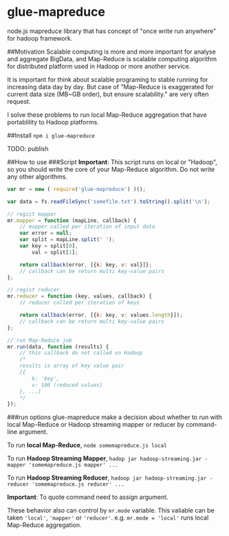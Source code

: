 glue-mapreduce
==============

node.js mapreduce library that has concept of "once write run anywhere" for hadoop framework.

##Motivation
Scalable computing is more and more important for analyse and aggregate BigData, and Map-Reduce is scalable computing algorithm for distributed platform used in Hadoop or more another service.

It is important for think about scalable programing to stable running for increasing data day by day. But case of "Map-Reduce is exaggerated for current data size (MB~GB order), but ensure scalability." are very often request.

I solve these problems to run local Map-Reduce aggregation that have portablility to Hadoop platforms.

##Install
`npm i glue-mapreduce`

TODO: publish

##How to use
###Script
__Important__: This script runs on local or "Hadoop", so you should write the core of your Map-Reduce algorithm. Do not write any other algorithms.

```javascript
var mr = new ( require('glue-mapreduce') )();

var data = fs.readFileSync('somefile.txt').toString().split('\n');

// regist mapper
mr.mapper = function (mapLine, callback) {
    // mapper called per iteration of input data
    var error = null;
    var split = mapLine.split(' ');
    var key = split[0],
        val = split[1];

    return callback(error, [{k: key, v: val}]};
    // callback can be return multi key-value pairs
};

// regist reducer
mr.reducer = function (key, values, callback) {
    // reducer called per iteration of keys

    return callback(error, [{k: key, v: values.length}]);
    // callback can be return multi key-value pairs
};

// run Map-Reduce job
mr.run(data, function (results) {
    // this callback do not called on Hadoop
    /*
    results is array of key value pair
    [{
        k: 'key',
        v: 100 (reduced values)
    }, ...]
    */
});
```
###run options
glue-mapreduce make a decision about whether to run with local Map-Reduce or Hadoop streaming mapper or reducer by command-line argument.

To run __local Map-Reduce__, `node somemapreduce.js local`

To run __Hadoop Streaming Mapper__, `hadop jar hadoop-streaming.jar -mapper 'somemapreduce.js mapper' ...`

To run __Hadoop Streaming Reducer__, `hadoop jar hadoop-streaming.jar -reducer 'somemapreduce.js reducer' ...`

__Important__: To quote command need to assign argument.

These behavior also can control by `mr.mode` variable. This valiable can be taken `'local'`, `'mapper'` or `'reducer'`. e.g. `mr.mode = 'local'` runs local Map-Reduce aggregation.
